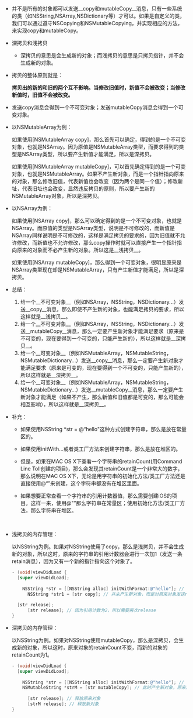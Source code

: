 - 并不是所有的对象都可以发送__copy和mutableCopy__消息，只有一些系统的类（如NSString,NSArray,NSDictionary等）才可以。如果是自定义的类，我们可以通过遵守NSCopying和NSMutableCopying，并实现相应的方法，来实现copy和mutableCopy。
- 深拷贝和浅拷贝
  - 深拷贝的意思是会生成新的对象；而浅拷贝的意思是只拷贝指针，并不会生成新的对象。


- 拷贝的整体原则就是：
  
  __拷贝出的新的和旧的两个互不影响。当修改旧值时，新值不会被改变；当修改新值时，旧值不会被改变。__
  
- 发送copy消息会得到一个不可变对象；发送mutableCopy消息会得到一个可变对象。
  
- 以NSMutableArray为例：
  
  如果使用[NSMutableArray copy]，那么首先可以确定，得到的是一个不可变对象，也就是NSArray。因为原值是NSMutableArray类型，而要求得到的类型是NSArray类型，所以要产生新值才能满足，所以是深拷贝。
  
  如果使用[NSMutableArray mutableCopy]，可以首先确定得到的是一个可变对象，也就是NSMutableArray。如果不产生新对象，而是一个指针指向原来的对象，那么修改旧值，代表新值也会改变（因为两个是同一个值）；修改新址，代表旧址也会改变，显然违反拷贝的原则，所以要产生新的NSMutableArray对象，所以是深拷贝。
  
- 以NSArray为例：
  
  如果使用[NSArray copy]，那么可以确定得到的是一个不可变对象，也就是NSArray。而原值的类型是NSArray类型，说明是不可修改的，而新值是NSArray同样说明是不可修改的，这样是满足拷贝的要求的，因为旧值就不允许修改，而新值也不允许修改，那么copy操作时就可以直接产生一个指针指向原来的对象而不必产生新的对象。所以这是__浅拷贝__。
  
  如果使用[NSArray mutableCopy]，那么得到一个可变对象，很明显原来是NSArray类型现在却是NSMutableArray，只有产生新值才能满足，所以是深拷贝。
  
- 总结：
  
  1. 给一个__不可变对象__（例如NSArray，NSString，NSDictionary...）发送__copy__消息，那么即使不产生新的对象，也能满足拷贝的要求，所以这样就是__浅拷贝__。
  2. 给一个__不可变对象__（例如NSArray，NSString，NSDictionary...）发送__mutableCopy__消息，那么一定要产生新对象才能满足要求（原来是不可变的，现在要得到一个可变的，只能产生新的），所以这样就是__深拷贝__。
  3. 给一个__可变对象__（例如NSMutableArray，NSMutableString，NSMutableDictionary...）发送__copy__消息，那么一定要产生新对象才能满足要求（原来是可变的，现在要得到一个不可变的，只能产生新的），所以这样就是__深拷贝__。
  4. 给一个__可变对象__（例如NSMutableArray，NSMutableString，NSMutableDictionary...）发送__mutableCopy__消息，那么一定要产生新对象才能满足（如果不产生，那么新值和旧值都是可变的，那么可能会相互影响），所以这样就是__深拷贝__。
  
- 补充：
  
  - 如果使用NSString *str = @“hello"这种方式创建字符串，那么是放在常量区的。
    
  - 如果使用initWith...或者类工厂方法来创建字符串，那么是放在堆区的。
    
  - 但是，如果在MAC OS X下查看一个字符串的retainCount(用Command Line Toll创建的项目)，那么会发现其retainCount是一个非常大的数字，那么说明在MAC OS X下，无论是用字符串的初始化方法/类工厂方法还是直接使用@“”来创建，这个字符串都没有在堆区里面。
    
  - 如果想要正常查看一个字符串的引用计数器值，那么需要创建iOS的项目。这样一来，使用@"”那么字符串在常量区；使用初始化方法/类工厂方法，那么字符串在堆区。
    
    ​
  
- 浅拷贝的内存管理：
  
  以NSString为例。如果对NSString使用了copy，那么是浅拷贝，并不会生成新的对象，所以这时，原来的字符串的引用计数器会进行一次加1（发送一条retain消息），因为又有一个新的指针指向这个对象了。
  
  ``` objective-c
  - (void)viewDidLoad {
  	[super viewDidLoad];
      
      NSString *str = [[NSString alloc] initWithFormat:@"hello"]; // 此时引用计数为1。注意，这里使用的是initWith...而不是类工厂方法，如果是类工厂方法，那么在创建这个对象的适合系统已经发送autorelease消息，后面是不需要release的。
    	NSString *str1 = [str copy]; // 并未产生新对象，而是对原来对象发送retain消息，引用计数变为2
        
  	[str release]; 
    	[str release]; // 因为引用计数为2，所以需要再次release
  }
  ```
  
- 深拷贝的内存管理：
  
  以NSString为例。如果对NSString使用mutableCopy，那么是深拷贝，会生成新的对象，所以这时，原来对象的retainCount不变，而新的对象的retainCount为1。
  
  ``` objective-c
  - (void)viewDidLoad {
  	[super viewDidLoad];
      
      NSString *str = [[NSString alloc] initWithFormat:@"hello"]; // 原来的对象retainCount为1。
      NSMutableString *strM = [str mutableCopy]; // 此时产生新对象，原来对象的retainCount不变，新对象为1。
    
    	[str release]; // 释放原来对象
    	[strM release]; // 释放新对象
  }
  ```
  
  ​